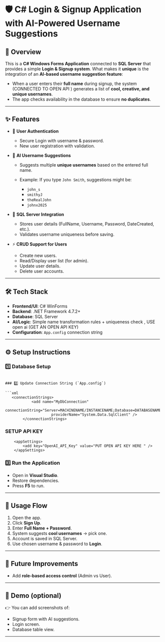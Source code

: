 

# 🛡️ C# Login & Signup Application with AI-Powered Username Suggestions

## 📌 Overview

This is a **C# Windows Forms Application** connected to **SQL Server** that provides a simple **Login & Signup system**.
What makes it **unique** is the integration of an **AI-based username suggestion feature**:

* When a user enters their **full name** during signup, the system (CONNECTED TO OPEN API ) generates a list of **cool, creative, and unique usernames**.
* The app checks availability in the database to ensure **no duplicates**.

---

## ✨ Features

* 🔐 **User Authentication**

  * Secure Login with username & password.
  * New user registration with validation.

* 🧠 **AI Username Suggestions**

  * Suggests multiple **unique usernames** based on the entered full name.
  * Example: If you type `John Smith`, suggestions might be:

    * `john_s`
    * `smithyJ`
    * `theRealJohn`
    * `johnx2025`

* 💾 **SQL Server Integration**

  * Stores user details (FullName, Username, Password, DateCreated, etc.).
  * Validates username uniqueness before saving.

* ⚡ **CRUD Support for Users**

  * Create new users.
  * Read/Display user list (for admin).
  * Update user details.
  * Delete user accounts.

---

## 🛠️ Tech Stack

* **Frontend/UI**: C# WinForms
* **Backend**: .NET Framework 4.7.2+
* **Database**: SQL Server
* **AI/Logic**: Simple name transformation rules + uniqueness check , USE open ai (GET AN OPEN API KEY)
* **Configuration**: `App.config` connection string

---

## ⚙️ Setup Instructions

### 1️⃣ Database Setup


```

### 2️⃣ Update Connection String (`App.config`)

```xml
   <connectionStrings>
			<add name="MyDbConnection"
					 connectionString="Server=MACHINENAME/INSTANCENAME;Database=DATABASENAME;Trusted_Connection=True;TrustServerCertificate=True"
					 providerName="System.Data.SqlClient" />
		</connectionStrings>
```
### SETUP API KEY 

```
	<appSettings>
		<add key="OpenAI_API_Key" value="PUT OPEN API KEY HERE " />
	</appSettings>
```

### 3️⃣ Run the Application

* Open in **Visual Studio**.
* Restore dependencies.
* Press **F5** to run.

---

## 🚀 Usage Flow

1. Open the app.
2. Click **Sign Up**.
3. Enter **Full Name + Password**.
4. System suggests **cool usernames** → pick one.
5. Account is saved in SQL Server.
6. Use chosen username & password to **Login**.

---

## 🧩 Future Improvements
* Add **role-based access control** (Admin vs User).

---

## 📸 Demo (optional)

👉 You can add screenshots of:

* Signup form with AI suggestions.
* Login screen.
* Database table view.

---

